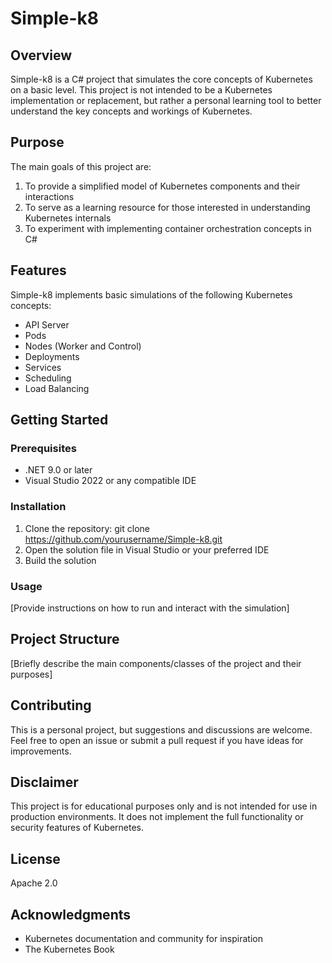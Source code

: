 # Simple-k8

## Overview

Simple-k8 is a C# project that simulates the core concepts of Kubernetes on a basic level. This project is not intended to be a Kubernetes implementation or replacement, but rather a personal learning tool to better understand the key concepts and workings of Kubernetes.

## Purpose

The main goals of this project are:

1. To provide a simplified model of Kubernetes components and their interactions
2. To serve as a learning resource for those interested in understanding Kubernetes internals
3. To experiment with implementing container orchestration concepts in C#

## Features

Simple-k8 implements basic simulations of the following Kubernetes concepts:

- API Server
- Pods
- Nodes (Worker and Control)
- Deployments
- Services
- Scheduling
- Load Balancing

## Getting Started

### Prerequisites

- .NET 9.0 or later
- Visual Studio 2022 or any compatible IDE

### Installation

1. Clone the repository: git clone https://github.com/yourusername/Simple-k8.git
2. Open the solution file in Visual Studio or your preferred IDE
3. Build the solution

### Usage

[Provide instructions on how to run and interact with the simulation]

## Project Structure

[Briefly describe the main components/classes of the project and their purposes]

## Contributing

This is a personal project, but suggestions and discussions are welcome. Feel free to open an issue or submit a pull request if you have ideas for improvements.

## Disclaimer

This project is for educational purposes only and is not intended for use in production environments. It does not implement the full functionality or security features of Kubernetes.

## License

Apache 2.0

## Acknowledgments

- Kubernetes documentation and community for inspiration
- The Kubernetes Book

